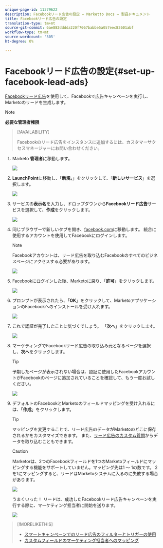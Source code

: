 ```yaml
---
unique-page-id: 11379622
description: Facebookリード広告の設定 — Marketto Docs — 製品ドキュメント
title: Facebookリード広告の設定
translation-type: tm+mt
source-git-commit: 6ae882dddda220f7067babbe5a057eec82601abf
workflow-type: tm+mt
source-wordcount: '305'
ht-degree: 0%

---
```



# Facebookリード広告の設定{#set-up-facebook-lead-ads}

[Facebookリード広告](https://www.facebook.com/business/a/lead-ads)を使用して、Facebookで広告キャンペーンを実行し、Marketoのリードを生成します。

>[!NOTE]
>
>**必要な管理者権限**

>[!AVAILABILITY]
>
>Facebookのリード広告をインスタンスに追加するには、カスタマーサクセスマネージャーにお問い合わせください。

1. Marketo **管理者**&#x200B;に移動します。

   ![](assets/image2016-11-29-10-3a50-3a29.png)

1. **LaunchPoint**&#x200B;に移動し、「**新規，**」をクリックして、「**新しいサービス**」を選択します。

   ![](assets/image2016-11-29-10-3a51-3a11.png)

1. サービスの&#x200B;**表示名**&#x200B;を入力し、ドロップダウンから&#x200B;**Facebookリード広告**&#x200B;サービスを選択して、**作成**&#x200B;をクリックします。

   ![](assets/image2016-11-29-10-3a51-3a47.png)

1. 同じブラウザーで新しいタブを開き、[facebook.com](https://www.facebook.com)に移動します。 統合に使用するアカウントを使用してFacebookにログインします。

   >[!NOTE]
   >
   >Facebookアカウントは、リード広告を取り込むFacebookのすべてのビジネスページにアクセスする必要があります。

   ![](assets/image2016-11-29-10-3a52-3a29.png)

1. Facebookにログインした後、Marketoに戻り、「**許可**」をクリックします。

   ![](assets/image2016-11-29-10-3a52-3a51.png)

1. プロンプトが表示されたら、「**OK**」をクリックして、MarketoアプリケーションのFacebookへのインストールを受け入れます。

   ![](assets/image2016-11-29-10-3a56-3a3.png)

1. これで認証が完了したことに気づくでしょう。 「**次へ**」をクリックします。

   ![](assets/image2016-11-29-10-3a56-3a28.png)

1. マーケティングでFacebookリード広告の取り込み元となるページを選択し、**次へ**&#x200B;をクリックします。

   >[!TIP]
   >
   >予期したページが表示されない場合は、認証に使用したFacebookアカウントがFacebookのページに追加されていることを確認して、もう一度お試しください。

   ![](assets/image2016-11-29-10-3a58-3a36.png)

1. デフォルトのFacebookとMarketoのフィールドマッピングを受け入れるには、「**作成**」をクリックします。

   >[!TIP]
   >
   >マッピングを変更することで、リード広告のデータがMarketoのどこに保存されるかをカスタマイズできます。 また、[リード広告のカスタム質問](/help/marketo/product-docs/demand-generation/facebook/set-up-facebook-lead-ads/map-custom-fields-to-marketo.md)からデータを取り込むこともできます。

   >[!CAUTION]
   >
   >Marketorは、2つのFacebookフィールドを1つのMarketoフィールドにマッピングする機能をサポートしていません。マッピング先は1 ～ 1の数です。 2を1にマッピングすると、リードはMarketoシステムに入るのに失敗する場合があります。

   ![](assets/image2016-11-29-11-3a0-3a2.png)

   うまくいった！ リードは、成功したFacebookリード広告キャンペーンを実行する際に、マーケティング担当者に開始を送ります。

   ![](assets/image2016-11-29-12-3a32-3a54.png)

>[!MORELIKETHIS]
>
>* [スマートキャンペーンでのリード広告のフィルターとトリガーの使用](/help/marketo/product-docs/demand-generation/facebook/use-lead-ads-filters-and-triggers-in-a-smart-campaign.md)
>* [カスタムフィールドのマーケティング担当者へのマッピング](/help/marketo/product-docs/demand-generation/facebook/set-up-facebook-lead-ads/map-custom-fields-to-marketo.md)

